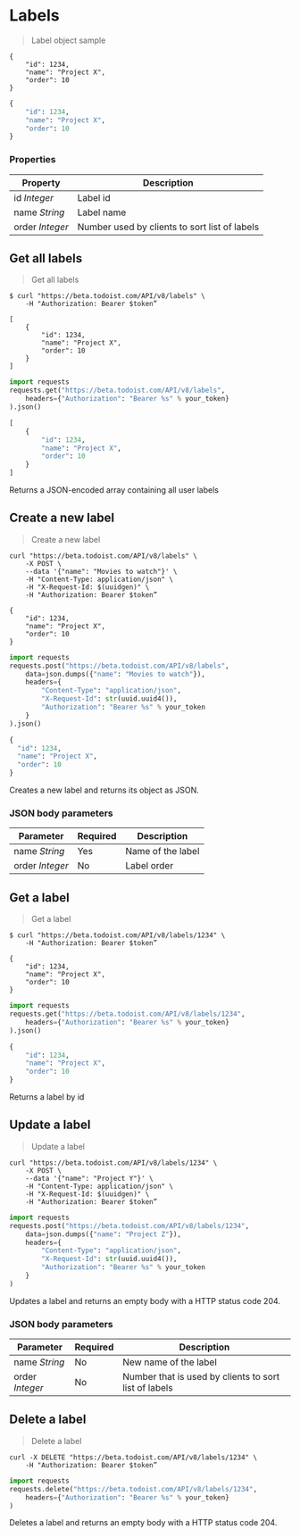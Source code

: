 # Labels

> Label object sample

```shell
{
    "id": 1234,
    "name": "Project X",
    "order": 10
}
```

```python
{
    "id": 1234,
    "name": "Project X",
    "order": 10
}
```

### Properties

| Property        | Description                                   |
| --------------- | --------------------------------------------- |
| id _Integer_    | Label id                                      |
| name _String_   | Label name                                    |
| order _Integer_ | Number used by clients to sort list of labels |

## Get all labels

> Get all labels

```shell
$ curl "https://beta.todoist.com/API/v8/labels" \
    -H "Authorization: Bearer $token”

[
    {
        "id": 1234,
        "name": "Project X",
        "order": 10
    }
]
```

```python
import requests
requests.get("https://beta.todoist.com/API/v8/labels",
    headers={"Authorization": "Bearer %s" % your_token}
).json()

[
    {
        "id": 1234,
        "name": "Project X",
        "order": 10
    }
]
```

Returns a JSON-encoded array containing all user labels

## Create a new label

> Create a new label

```shell
curl "https://beta.todoist.com/API/v8/labels" \
    -X POST \
    --data '{"name": "Movies to watch"}' \
    -H "Content-Type: application/json" \
    -H "X-Request-Id: $(uuidgen)" \
    -H "Authorization: Bearer $token”

{
    "id": 1234,
    "name": "Project X",
    "order": 10
}
```

```python
import requests
requests.post("https://beta.todoist.com/API/v8/labels",
    data=json.dumps({"name": "Movies to watch"}),
    headers={
        "Content-Type": "application/json",
        "X-Request-Id": str(uuid.uuid4()),
        "Authorization": "Bearer %s" % your_token
    }
).json()

{
  "id": 1234,
  "name": "Project X",
  "order": 10
}
```

Creates a new label and returns its object as JSON.

### JSON body parameters

| Parameter       | Required | Description       |
| --------------- | -------- | ----------------- |
| name _String_   | Yes      | Name of the label |
| order _Integer_ | No       | Label order       |

## Get a label

> Get a label

```shell
$ curl "https://beta.todoist.com/API/v8/labels/1234" \
    -H "Authorization: Bearer $token”

{
    "id": 1234,
    "name": "Project X",
    "order": 10
}
```

```python
import requests
requests.get("https://beta.todoist.com/API/v8/labels/1234",
    headers={"Authorization": "Bearer %s" % your_token}
).json()

{
    "id": 1234,
    "name": "Project X",
    "order": 10
}
```

Returns a label by id

## Update a label

> Update a label

```shell
curl "https://beta.todoist.com/API/v8/labels/1234" \
    -X POST \
    --data '{"name": "Project Y"}' \
    -H "Content-Type: application/json" \
    -H "X-Request-Id: $(uuidgen)" \
    -H "Authorization: Bearer $token”
```

```python
import requests
requests.post("https://beta.todoist.com/API/v8/labels/1234",
    data=json.dumps({"name": "Project Z"}),
    headers={
        "Content-Type": "application/json",
        "X-Request-Id": str(uuid.uuid4()),
        "Authorization": "Bearer %s" % your_token
    }
)
```

Updates a label and returns an empty body with a HTTP status code 204.

### JSON body parameters

| Parameter       | Required | Description                                           |
| --------------- | -------- | ----------------------------------------------------- |
| name _String_   | No       | New name of the label                                 |
| order _Integer_ | No       | Number that is used by clients to sort list of labels |

## Delete a label

> Delete a label

```shell
curl -X DELETE "https://beta.todoist.com/API/v8/labels/1234" \
    -H "Authorization: Bearer $token”
```

```python
import requests
requests.delete("https://beta.todoist.com/API/v8/labels/1234",
    headers={"Authorization": "Bearer %s" % your_token}
)
```

Deletes a label and returns an empty body with a HTTP status code 204.
